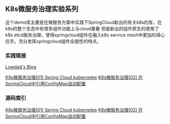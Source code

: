 ## K8s微服务治理实验系列

  这个demo库主要是在微服务方案中实践下SpringCloud新出的有关k8s的库，在k8s的整个生态中有很多组件功能上与cloud重叠
  但是新出的组件原生的使用了k8s etcd服务治理，使得springcloud组件在融入k8s service mesh中更加的得心应手。充分发挥springcloud组件全面性的特点。
  
### 实践链接
  [Lowdad's Blog](https://blog.lowdad.com)
  
   [K8s微服务治理(01) Spring Cloud kubernetes](https://blog.lowdad.com/archives/spring-cloud-k8s-discoverydemo)
   [K8s微服务治理(02) 在SpringCloud中引用ConfigMap自动配置](https://blog.lowdad.com/archives/springcloud_configmap)
   
### 源码索引
   [K8s微服务治理(01) Spring Cloud kubernetes](https://github.com/javawcy/spring-cloud-kubernetes-demos/tree/master/discovery-demo)
   [K8s微服务治理(02) 在SpringCloud中引用ConfigMap自动配置](https://github.com/javawcy/spring-cloud-kubernetes-demos/tree/master/config-demo)
